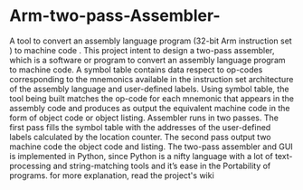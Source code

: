 # Arm-two-pass-Assembler-
A tool to convert an assembly language program  (32-bit Arm instruction set ) to machine code .
This project intent to design a two-pass assembler, which is a software or
program to convert an assembly language program to machine code. A
symbol table contains data respect to op-codes corresponding to the
mnemonics available in the instruction set architecture of the assembly
language and user-defined labels. Using symbol table, the tool being built
matches the op-code for each mnemonic that appears in the assembly
code and produces as output the equivalent machine code in the form of
object code or object listing.
Assembler runs in two passes. The first pass fills the symbol table with the
addresses of the user-defined labels calculated by the location counter.
The second pass output two machine code the object code and listing.
The two-pass assembler and GUI is implemented in Python, since Python
is a nifty language with a lot of text-processing and string-matching tools
and it’s ease in the Portability of programs.
for more explanation, read the project's wiki
